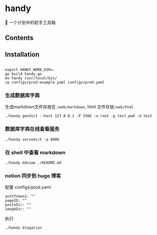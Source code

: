 # handy 

🧰  一个计划中的趁手工具箱 
## Contents

## Installation
```

export HANDY_WORK_DIR=.
go build handy.go
mv handy /usr/local/bin/
cp configs/prod-example.yaml configs/prod.yaml

```

### 生成数据库字典

生成markdown文件存放在 `/web/markdown`, html 文件存放`/web/html` 

```
./handy gendict --host 127.0.0.1 -P 3306 -u root -p test_pwd -d test
```

### 数据库字典在线查看服务

```
./handy servedict -p 8080

```

### 在 shell 中查看 markdown

```
./handy mdview ./README.md

```

### notion 同步到 hugo 博客

配置 configs/prod.yaml
```
authToken2: ""
pageID: ""
postsDir: ""
imageDir: ""
```
执行

```
./handy blogation

```

